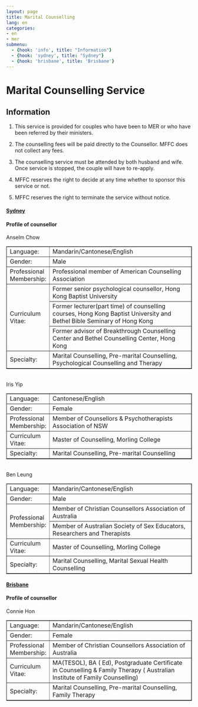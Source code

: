 ```yaml
---
layout: page
title: Marital Counselling
lang: en
categories:
- en
- mer
submenu:
  - {hook: 'info', title: "Information"}
  - {hook: 'sydney', title: "Sydney"}
  - {hook: 'brisbane', title: 'Brisbane'}
---
```


Marital Counselling Service
============

Information
--------

1. This service is provided for couples who have been to MER or who have been referred by their ministers.

2. The counselling fees will be paid directly to the Counsellor. MFFC does not collect any fees.

3. The counselling service must be attended by both husband and wife. Once service is stopped, the couple will have to re-apply.

4. MFFC reserves the right to decide at any time whether to sponsor this service or not.

5. MFFC reserves the right to terminate the service without notice.



<div class="row">
<div class="panel-group " id="mag-panel">
<div class="panel panel-default">
<div class="panel-heading">
<a data-toggle="collapse" name="sydney" data-parent="#mag-panel" href="#collapse2013"><h4>Sydney</h4></a>
</div>
<div id="collapse2013">
<div class="panel-body">

<h4>Profile of counsellor</h4>
Anselm Chow<br>
<table style="text-align: left; width: 100%;" border="1"
 cellpadding="5" cellspacing="0">
  <tbody>
    <tr>
      <td style="width: 15%;">Language:</td>
      <td>Mandarin/Cantonese/English</td>
    </tr>
    <tr>
      <td>Gender:</td>
      <td>Male</td>
    </tr>
    <tr>
      <td>Professional Membership:</td>
      <td>Professional member of American Counselling Association</td>
    </tr>
    <tr>
      <td colspan="1" rowspan="3">Curriculum Vitae:</td>
      <td>Former senior psychological counsellor, Hong Kong Baptist University</td>
    </tr>
    <tr>
      <td>Former lecturer(part time) of counselling courses, Hong Kong Baptist University and Bethel Bible Seminary of Hong Kong</td>
    </tr>
    <tr>
      <td>Former advisor of Breakthrough Counselling Center and Bethel Counselling Center, Hong Kong</td>
    </tr>
    <tr>
      <td>Specialty:</td>
      <td>Marital Counselling, Pre-marital Counselling, Psychological Counselling and Therapy</td>
    </tr>
  </tbody>
</table>
<br>
Iris Yip<br>
<table style="text-align: left; width: 100%;" border="1"
 cellpadding="5" cellspacing="0">
  <tbody>
    <tr>
      <td style="width: 15%;">Language:</td>
      <td>Cantonese/English</td>
    </tr>
    <tr>
      <td>Gender:</td>
      <td>Female</td>
    </tr>
    <tr>
      <td>Professional Membership:</td>
      <td>Member of Counsellors & Psychotherapists Association of NSW </td>
    </tr>
    <tr>
      <td>Curriculum Vitae:</td>
      <td>Master of Counselling, Morling College</td>
    </tr>
    <tr>
      <td>Specialty:</td>
      <td>Marital Counselling, Pre-marital Counselling</td>
    </tr>
  </tbody>
</table>
<br>
Ben Leung<br>
<table style="text-align: left; width: 100%;" border="1"
 cellpadding="5" cellspacing="0">
  <tbody>
    <tr>
      <td style="width: 15%;">Language:</td>
      <td>Mandarin/Cantonese/English</td>
    </tr>
    <tr>
      <td>Gender:</td>
      <td>Male</td>
    </tr>
    <tr>
      <td colspan="1" rowspan="2">Professional Membership:</td>
      <td>Member of Christian Counsellors Association of Australia</td>
    </tr>
	<tr>
		<td>Member of Australian Society of Sex Educators, Researchers and Therapists</td>
	</tr>
    <tr>
      <td>Curriculum Vitae:</td>
      <td>Master of Counselling, Morling College</td>
    </tr>
    <tr>
      <td>Specialty:</td>
      <td>Marital Counselling, Marital Sexual Health Counselling</td>
    </tr>
  </tbody>
</table>

</div>
</div>
</div>
<div class="panel panel-default">
<div class="panel-heading">
<a data-toggle="collapse" name="brisbane" data-parent="#mag-panel" href="#collapse2014"><h4>Brisbane</h4></a>
</div>
<div id="collapse2014">
<div class="panel-body">

<h4>Profile of counsellor</h4>
Connie Hon<br>
<table style="text-align: left; width: 100%;" border="1"
 cellpadding="5" cellspacing="0">
  <tbody>
    <tr>
      <td style="width: 15%;">Language:</td>
      <td>Mandarin/Cantonese/English</td>
    </tr>
    <tr>
      <td>Gender:</td>
      <td>Female</td>
    </tr>
    <tr>
      <td>Professional Membership:</td>
      <td>Member of Christian Counsellors Association of Australia</td>
    </tr>
    <tr>
      <td>Curriculum Vitae:</td>
      <td>MA(TESOL), BA ( Ed), Postgraduate Certificate in Counselling & Family Therapy ( Australian Institute of Family Counselling)</td>
    </tr>
    <tr>
      <td>Specialty:</td>
      <td>Marital Counselling, Pre-marital Counselling, Family Therapy</td>
    </tr>
  </tbody>
</table>
 

</div>
</div>
</div>
</div>
</div>
